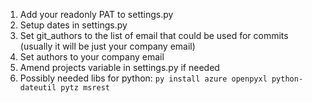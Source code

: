 1. Add your readonly PAT to settings.py
1. Setup dates in settings.py
1. Set git_authors to the list of email that could be used for commits (usually it will be just your company email)
1. Set authors to your company email
1. Amend projects variable in settings.py if needed
1. Possibly needed libs for python: ```py install azure openpyxl python-dateutil pytz msrest```